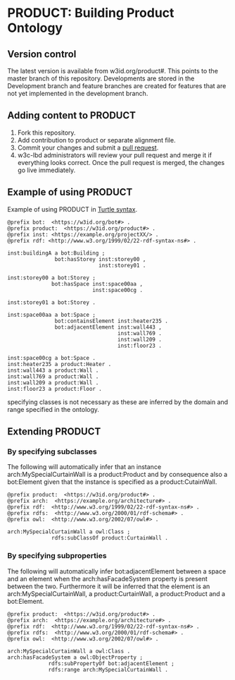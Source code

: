 # PRODUCT: Building Product Ontology

## Version control
The latest version is available from w3id.org/product#. This points to the master branch of this repository.
Developments are stored in the Development branch and feature branches are created for features that are not yet implemented in the development branch.

## Adding content to PRODUCT
1. Fork this repository. 
2. Add contribution to product or separate alignment file.
3. Commit your changes and submit a [pull request](https://github.com/perma-id/w3id.org/pulls).
4. w3c-lbd administrators will review your pull request and merge it if everything looks correct. Once the pull request is merged, the changes go live immediately.

## Example of using PRODUCT

Example of using PRODUCT in [Turtle syntax](https://www.w3.org/TeamSubmission/turtle/).
```turtle
@prefix bot:  <https://w3id.org/bot#> .
@prefix product:  <https://w3id.org/product#> .
@prefix inst: <https://example.org/projectXX/> .
@prefix rdf: <http://www.w3.org/1999/02/22-rdf-syntax-ns#> .

inst:buildingA a bot:Building ;
               bot:hasStorey inst:storey00 ,
                             inst:storey01 .
							 
inst:storey00 a bot:Storey ;
              bot:hasSpace inst:space00aa ,
                           inst:space00cg .
						   
inst:storey01 a bot:Storey .

inst:space00aa a bot:Space ;
               bot:containsElement inst:heater235 .
               bot:adjacentElement inst:wall443 ,
                                   inst:wall769 .
                                   inst:wall209 .
                                   inst:floor23 .
								   
inst:space00cg a bot:Space .
inst:heater235 a product:Heater .
inst:wall443 a product:Wall .
inst:wall769 a product:Wall .
inst:wall209 a product:Wall .
inst:floor23 a product:Floor .
```
specifying classes is not necessary as these are inferred by the domain and range specified in the ontology.

## Extending PRODUCT
### By specifying subclasses
The following will automatically infer that an instance arch:MySpecialCurtainWall is a product:Product and by consequence also a bot:Element given that the instance is specified as a product:CutainWall.
```turtle
@prefix product:  <https://w3id.org/product#> .
@prefix arch:  <https://example.org/architecture#> .
@prefix rdf:  <http://www.w3.org/1999/02/22-rdf-syntax-ns#> .
@prefix rdfs:  <http://www.w3.org/2000/01/rdf-schema#> .
@prefix owl:  <http://www.w3.org/2002/07/owl#> .

arch:MySpecialCurtainWall a owl:Class ;
              rdfs:subClassOf product:CurtainWall .
```
### By specifying subproperties
The following will automatically infer bot:adjacentElement between a space and an element when the arch:hasFacadeSystem property is present between the two. Furthermore it will be inferred that the element is an arch:MySpecialCurtainWall, a product:CurtainWall, a product:Product and a bot:Element.
```turtle
@prefix product:  <https://w3id.org/product#> .
@prefix arch:  <https://example.org/architecture#> .
@prefix rdf:  <http://www.w3.org/1999/02/22-rdf-syntax-ns#> .
@prefix rdfs:  <http://www.w3.org/2000/01/rdf-schema#> .
@prefix owl:  <http://www.w3.org/2002/07/owl#> .

arch:MySpecialCurtainWall a owl:Class .
arch:hasFacadeSystem a owl:ObjectProperty ;
             rdfs:subPropertyOf bot:adjacentElement ;
             rdfs:range arch:MySpecialCurtainWall .
```
